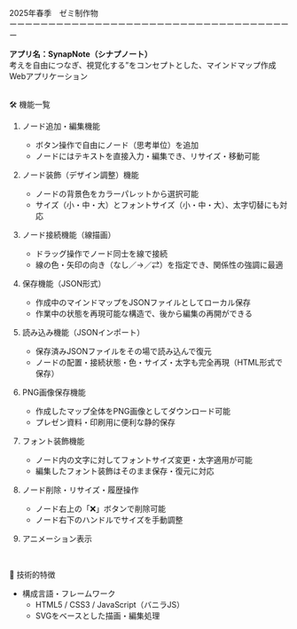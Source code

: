2025年春季　ゼミ制作物<br>
ーーーーーーーーーーーーーーーーーーーーーーーーーーーーーーーーーーーーー<br>


 **アプリ名：SynapNote（シナプノート）**<br>
 考えを自由につなぎ、視覚化する”をコンセプトとした、マインドマップ作成Webアプリケーション<br>
<br>

🛠️ 機能一覧<br>

1. ノード追加・編集機能<br>

   * ボタン操作で自由にノード（思考単位）を追加<br>
   * ノードにはテキストを直接入力・編集でき、リサイズ・移動可能

2. ノード装飾（デザイン調整）機能<br>

   * ノードの背景色をカラーパレットから選択可能<br>
   * サイズ（小・中・大）とフォントサイズ（小・中・大）、太字切替にも対応<br>

3. ノード接続機能（線描画）<br>

   * ドラッグ操作でノード同士を線で接続<br>
   * 線の色・矢印の向き（なし／→／⇄）を指定でき、関係性の強調に最適<br>

4. 保存機能（JSON形式）<br>

   * 作成中のマインドマップをJSONファイルとしてローカル保存<br>
   * 作業中の状態を再現可能な構造で、後から編集の再開ができる<br>

5. 読み込み機能（JSONインポート）<br>

   * 保存済みJSONファイルをその場で読み込んで復元<br>
   * ノードの配置・接続状態・色・サイズ・太字も完全再現（HTML形式で保存）<br>

6. PNG画像保存機能<br>

   * 作成したマップ全体をPNG画像としてダウンロード可能<br>
   * プレゼン資料・印刷用に便利な静的保存<br>

7. フォント装飾機能<br>

   * ノード内の文字に対してフォントサイズ変更・太字適用が可能<br>
   * 編集したフォント装飾はそのまま保存・復元に対応<br>

8. ノード削除・リサイズ・履歴操作<br>

   * ノード右上の「❌」ボタンで削除可能<br>
   * ノード右下のハンドルでサイズを手動調整<br>

9. アニメーション表示<br>
<br>

🔧 技術的特徴<br>
* 構成言語・フレームワーク<br>
  * HTML5 / CSS3 / JavaScript（バニラJS）<br>
  * SVGをベースとした描画・編集処理
